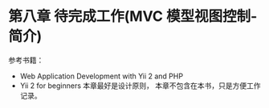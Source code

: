 # 第八章 待完成工作(MVC 模型视图控制-简介)

参考书籍：
+ Web Application Development with Yii 2 and PHP
+ Yii 2 for beginners
本章最好是设计原则，
本章不包含在本书，只是方便工作记录。